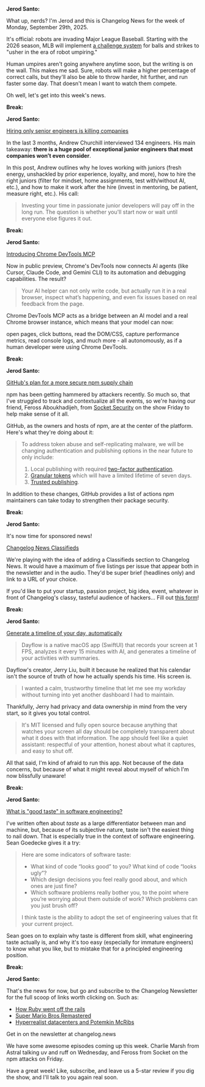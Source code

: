 **Jerod Santo:**

What up, nerds? I'm Jerod and this is Changelog News for the week of Monday, September 29th, 2025.

It's official: robots are invading Major League Baseball. Starting with the 2026 season, MLB will implement [a challenge system](https://www.espn.com/mlb/story/_/id/46357017/mlb-approves-robot-umpires-2026-part-challenge-system) for balls and strikes to "usher in the era of robot umpiring."

Human umpires aren't going anywhere anytime  soon, but the writing is on the wall. This makes me sad. Sure, robots will make a higher percentage of correct calls, but they'll also be able to throw harder, hit further, and run faster some day. That doesn't mean I want to watch them compete.

Oh well, let's get into this week's news.

**Break:**

**Jerod Santo:**

[Hiring only senior engineers is killing companies](https://workweave.dev/blog/hiring-only-senior-engineers-is-killing-companies)

In the last 3 months, Andrew Churchill interviewed 134 engineers. His main takeaway: **there is a huge pool of exceptional junior engineers that most companies won’t even consider**.

In this post, Andrew outlines why he loves working with juniors (fresh energy, unshackled by prior experience, loyalty, and more), how to hire the right juniors (filter for mindset, home assignments, test with/without AI, etc.), and how to make it work after the hire (invest in mentoring, be patient, measure right, etc.). His call:

> Investing your time in passionate junior developers will pay off in the long run. The question is whether you'll start now or wait until everyone else figures it out.

**Break:**

**Jerod Santo:**

[Introducing Chrome DevTools MCP](https://addyosmani.com/blog/devtools-mcp/)

Now in public preview, Chrome's DevTools now connects AI agents (like Cursor, Claude Code, and Gemini CLI) to its automation and debugging capabilities. The result?

> Your AI helper can not only write code, but actually run it in a real browser, inspect what’s happening, and even fix issues based on real feedback from the page.

Chrome DevTools MCP acts as a bridge between an AI model and a real Chrome browser instance, which means that your model can now:

open pages, click buttons, read the DOM/CSS, capture performance metrics, read console logs, and much more - all autonomously, as if a human developer were using Chrome DevTools.

**Break:**

**Jerod Santo:**

[GitHub's plan for a more secure npm supply chain](https://github.blog/security/supply-chain-security/our-plan-for-a-more-secure-npm-supply-chain/)

npm has been getting hammered by attackers recently. So much so, that I've struggled to track and contextualize all the events, so we're having our friend, Feross Aboukhadijeh, from [Socket Security](https://socket.dev) on the show Friday to help make sense of it all. 

GitHub, as the owners and hosts of npm, are at the center of the platform. Here's what they're doing about it:

> To address token abuse and self-replicating malware, we will be changing authentication and publishing options in the near future to only include:
>
> 1. Local publishing with required [two-factor authentication](https://docs.npmjs.com/requiring-2fa-for-package-publishing-and-settings-modification).
> 2. [Granular tokens](https://docs.npmjs.com/about-access-tokens#about-granular-access-tokens) which will have a limited lifetime of seven days.
> 3. [Trusted publishing](https://repos.openssf.org/trusted-publishers-for-all-package-repositories).

In addition to these changes, GitHub provides a list of actions npm maintainers can take today to strengthen their package security.

**Break:**

**Jerod Santo:**

It's now time for sponsored news!

[Changelog News Classifieds](https://forms.gle/yCJirHRCWkdbG5qK6)

We're playing with the idea of adding a Classifieds section to Changelog News. It would have a maximum of five listings per issue that appear both in the newsletter and in the audio. They'd be super brief (headlines only) and link to a URL of your choice.

If you'd like to put your startup, passion project, big idea, event, whatever in front of Changelog's classy, tasteful audience of hackers... Fill out [this form](https://forms.gle/yCJirHRCWkdbG5qK6)!

**Break:**

**Jerod Santo:**

[Generate a timeline of your day, automatically](https://github.com/JerryZLiu/Dayflow)

> Dayflow is a native macOS app (SwiftUI) that records your screen at 1 FPS, analyzes it every 15 minutes with AI, and generates a timeline of your activities with summaries.

Dayflow's creator, Jerry Liu, built it because he realized that his calendar isn't the source of truth of how he actually spends his time. His screen is. 

> I wanted a calm, trustworthy timeline that let me see my workday without turning into yet another dashboard I had to maintain.

Thankfully, Jerry had privacy and data ownership in mind from the very start, so it gives you total control.

> It's MIT licensed and fully open source because anything that watches your screen all day should be completely transparent about what it does with that information. The app should feel like a quiet assistant: respectful of your attention, honest about what it captures, and easy to shut off.

All that said, I'm kind of afraid to run this app. Not because of the data concerns, but because of what it might reveal about myself of which I'm now blissfully unaware!

**Break:**

**Jerod Santo:**

[What is "good taste" in software engineering?](https://www.seangoedecke.com/taste/)

I've written often about *taste* as a large differentiator between man and machine, but, because of its subjective nature, taste isn't the easiest thing to nail down. That is especially true in the context of software engineering. Sean Goedecke gives it a try:

> Here are some indicators of software taste:
>
> - What kind of code “looks good” to you? What kind of code “looks ugly”?
> - Which design decisions you feel really good about, and which ones are just fine?
> - Which software problems really bother you, to the point where you’re worrying about them outside of work? Which problems can you just brush off?
> 
> I think taste is the ability to adopt the set of engineering values that fit your current project.

Sean goes on to explain why taste is different from skill, what engineering taste actually is, and why it's too easy (especially for immature engineers) to know what you like, but to mistake that for a principled engineering position.

**Break:**

**Jerod Santo:**

That's the news for now, but go and subscribe to the Changelog Newsletter for the full scoop of links worth clicking on. Such as:

- [How Ruby went off the rails](https://www.404media.co/how-ruby-went-off-the-rails/)
- [Super Mario Bros Remastered](https://github.com/JHDev2006/Super-Mario-Bros.-Remastered-Public)
- [Hyperrealist datacenters and Potemkin McRibs](https://exple.tive.org/blarg/2025/09/25/hyperrealist-datacenters-and-potemkin-mcribs/)

Get in on the newsletter at changelog.news

We have some awesome episodes coming up this week. Charlie Marsh from Astral talking uv and ruff on Wednesday, and Feross from Socket on the npm attacks on Friday.

Have a great week! Like, subscribe, and leave us a 5-star review if you dig the show, and I'll talk to you again real soon.
